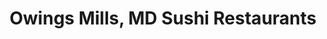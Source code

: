 ---
layout: city
title: Owings Mills, MD Sushi Restaurants
permalink: /maryland/owings-mills/
stateAbbr: MD
stateName: Maryland
cityName: Owings Mills
---